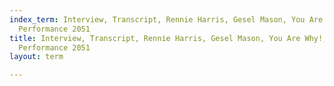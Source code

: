 ```yaml
---
index_term: Interview, Transcript, Rennie Harris, Gesel Mason, You Are Why!, No Boundaries
  Performance 2051
title: Interview, Transcript, Rennie Harris, Gesel Mason, You Are Why!, No Boundaries
  Performance 2051
layout: term

---
```

